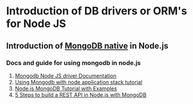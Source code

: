 # Introduction of DB drivers or ORM\'s for Node JS

## Introduction of [MongoDB native](https://github.com/mongodb/node-mongodb-native) in Node.js

### Docs and guide for using mongodb in node.js

1.  [Mongodb Node JS driver Documentation](http://mongodb.github.io/node-mongodb-native/3.0/)
2.  [Using Mongodb with node application stack tutorial](https://www.mongodb.com/blog/post/the-modern-application-stack-part-2-using-mongodb-with-nodejs)
3.  [Node.js MongoDB Tutorial with Examples](https://www.guru99.com/node-js-mongodb.html)
4.  [5 Steps to build a REST API in Node.js with MongoDB](https://medium.com/of-all-things-tech-progress/5-steps-to-build-a-rest-api-in-node-js-with-mongodb-e1f2113a39bd)
